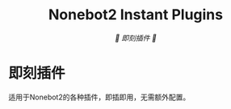 <div align="center">

# Nonebot2 Instant Plugins

<!-- prettier-ignore-start -->
<!-- markdownlint-disable-next-line MD036 -->
_🥳 即刻插件 🥳_
<!-- prettier-ignore-end -->

</div>
</p>

# 即刻插件
适用于Nonebot2的各种插件，即插即用，无需额外配置。
